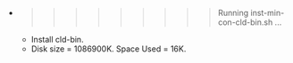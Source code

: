 * >>>>>>>>> Running inst-min-con-cld-bin.sh ...
  * Install cld-bin.
  * Disk size = 1086900K. Space Used = 16K.
